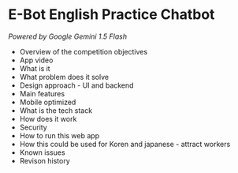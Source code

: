 # E-Bot English Practice Chatbot
<i>Powered by Google Gemini 1.5 Flash</i>

- Overview of the competition objectives
- App video
- What is it
- What problem does it solve
- Design approach - UI and backend
- Main features
-  Mobile optimized
- What is the tech stack
- How does it work
- Security
- How to run this web app
- How this could be used for Koren and japanese - attract workers
- Known issues
- Revison history
